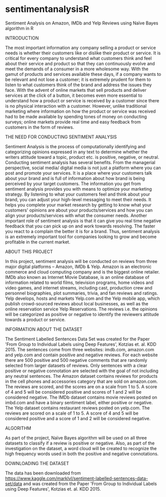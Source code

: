 # sentimentanalysisR

Sentiment Analysis on Amazon, IMDb and Yelp Reviews using Naïve Bayes algorithm in R

INTRODUCTION

The most important information any company selling a product or service needs is whether their customers like or dislike their product or service. It is critical for every company to understand what customers think and feel about their service and product so that they can continuously evolve and meet the demands of a consumer in a more wholesome way. With the gamut of products and services available these days, if a company wants to be relevant and not lose a customer; it is extremely prudent for them to listen to what customers think of the brand and address the issues they face. With the advent of online markets that sell products and deliver services at the click of a button, it becomes even more essential to understand how a product or service is received by a customer since there is no physical interaction with a customer. However, unlike traditional marketing where information on how the product or service was received had to be made available by spending tones of money on conducting surveys; online markets provide real time and easy feedback from customers in the form of reviews. 

THE NEED FOR CONDUCTING SENTIMENT ANALYSIS

Sentiment Analysis is the process of computationally identifying and categorizing opinions expressed in any text to determine whether the writers attitude toward a topic, product etc. is positive, negative, or neutral. Conducting sentiment analysis has several benefits. From the managerial perspective, social media/ digital media is not just a platform where you can post and promote your services. It is a place where your customers talk about your brand and is full of information about how brand is being perceived by your target customers. The information you get from sentiment analysis provides you with means to optimize your marketing strategy. By listening to what your customers feel and think about your brand, you can adjust your high-level messaging to meet their needs. It helps you complete your market research by getting to know what your customers' opinions are about your products/services and how you can align your products/services with what the consumer needs. Another important role of sentiment analysis is that it can give you real time negative feedback that you can pick up on and work towards resolving. The faster you react to a complain the better it is for a brand. Thus, sentiment analysis is an extremely important tool for companies looking to grow and become profitable in the current market.

ABOUT THIS PROJECT

In this project, sentiment analysis will be conducted on reviews from three major digital platforms – Amazon, IMDb & Yelp. Amazon is an electronic commerce and cloud computing company and is the biggest online retailer. IMDb also known as Internet Movie Database, is an online database of information related to world films, television programs, home videos and video games, and internet streams, including cast, production crew and personnel biographies, plot summaries, trivia, and fan reviews and ratings. Yelp develops, hosts and markets Yelp.com and the Yelp mobile app, which publish crowd-sourced reviews about local businesses, as well as the online reservation service Yelp Reservations. The reviews i.e. the opinions will be categorized as positive or negative to identify the reviewers attitude towards a product or service.

INFORMATION ABOUT THE DATASET

The Sentiment Labelled Sentences Data Set was created for the Paper 'From Group to Individual Labels using Deep Features', Kotzias et. al. KDD 2015.  The sentences come from three websites: imdb.com, amazon.com and yelp.com and contain positive and negative reviews. For each website there are 500 positive and 500 negative comments that are randomly selected from larger datasets of reviews. Only sentences with a clear positive or negative connotation are selected with the goal of not including any neutral sentences.
The Amazon dataset contains reviews for products in the cell phones and accessories category that are sold on amazon.com. The reviews are scored, and the scores are on a scale from 1 to 5. A score of 4 and 5 will be considered positive and scores of 1 and 2 will be considered negative. 
The IMDb dataset contains movie reviews posted on imbd.com and have a binary sentiment label, either positive or negative. 
The Yelp dataset contains restaurant reviews posted on yelp.com. The reviews are scored on a scale of 1 to 5. A score of 4 and 5 will be considered positive and a score of 1 and 2 will be considered negative. 

ALGORITHM

As part of the project, Naïve Bayes algorithm will be used on all three datasets to classify if a review is positive or negative.  Also, as part of the investigation on the dataset, a word cloud will be created to recognize the high frequency words used in both the positive and negative connotations. 

DOWNLOADING THE DATASET

The data has been downloaded from https://www.kaggle.com/marklvl/sentiment-labelled-sentences-data-set/data and was created from the Paper 'From Group to Individual Labels using Deep Features', Kotzias et. al. KDD 2015. 
